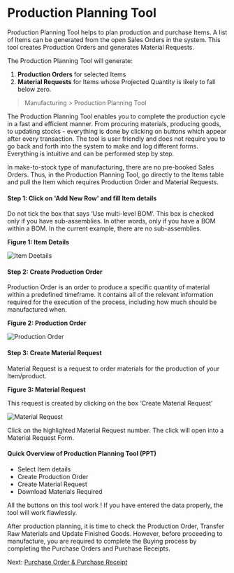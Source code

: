 # Production Planning Tool

<p class="lead">Production Planning Tool helps to plan production and purchase Items. A list of Items can be generated from the open Sales Orders in the system. This tool creates Production Orders and generates Material Requests.</p>

The Production Planning Tool will generate:

1. **Production Orders** for selected Items 
2. **Material Requests** for Items whose Projected Quantity is likely to fall below zero.

> Manufacturing > Production Planning Tool

The Production Planning Tool enables you to complete the production cycle in a fast and efficient manner. From procuring materials, producing goods, to updating stocks - everything is done by clicking on buttons which appear after every transaction. The tool is user friendly and does not require you to go back and forth into the system to make and log different forms. Everything is intuitive and can be performed step by step. 

In make-to-stock type of manufacturing, there are no pre-booked Sales Orders. Thus, in the Production Planning Tool, go directly to the Items table and pull the Item which requires Production Order and Material Requests.

#### Step 1: Click on 'Add New Row' and fill Item details

Do not tick the box that says ‘Use multi-level BOM’. This box is checked only if you have sub-assemblies. In other words, only if you have a BOM within a BOM. In the current example, there are no sub-assemblies.

__Figure 1: Item Details__

![Item Deetails](/assets/erpnext_org/images/erpnext/m-t-s-ppt-pull-items.png)

 
#### Step 2: Create Production Order

Production Order is an order to produce a specific quantity of material within a predefined timeframe. It contains all of the relevant information required for the execution of the process, including how much should be manufactured when. 

__Figure 2: Production Order__

![Production Order ](/assets/erpnext_org/images/erpnext/m-t-s-ppt-create-po.png)

#### Step 3: Create Material Request

Material Request is a request to order materials for the production of your Item/product.

__Figure 3: Material Request__

This request is created by clicking on the box ‘Create Material Request’

![Material Request](/assets/erpnext_org/images/erpnext/m-t-s-ppt-material-request.png)


Click on the highlighted Material Request number. The click will open into a Material Request Form. 


#### Quick Overview of Production Planning Tool (PPT)

* Select Item details
* Create Production Order
* Create Material Request
* Download Materials Required

<i class="icon-lightbulb text-warning" style="font-size: 200%"></i> All the buttons on this tool work ! If you have entered the data properly, the tool will work flawlessly.

After  production planning, it is time to check the Production Order, Transfer Raw Materials and Update Finished Goods. However, before proceeding to manufacture, you are required to complete the Buying process by completing the Purchase Orders and Purchase Receipts. 

Next: [Purchase Order & Purchase Receipt](/apps/erpnext/guide-books/make-to-stock/buying)
